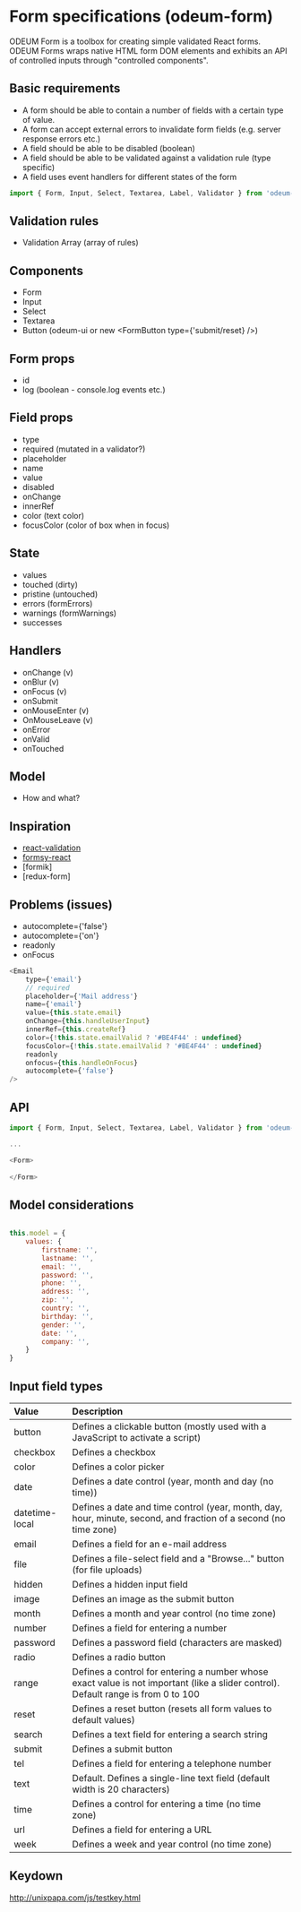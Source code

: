 # Form specifications (odeum-form)

ODEUM Form is a toolbox for creating simple validated React forms. ODEUM Forms wraps native HTML form DOM elements and exhibits an API of controlled inputs through "controlled components". 

## Basic requirements

- A form should be able to contain a number of fields with a certain type of value. 
- A form can accept external errors to invalidate form fields (e.g. server response errors etc.)
- A field should be able to be disabled (boolean) 
- A field should be able to be validated against a validation rule (type specific)
- A field uses event handlers for different states of the form


```js
import { Form, Input, Select, Textarea, Label, Validator } from 'odeum-form'
```

## Validation rules
- Validation Array (array of rules)

## Components
- Form
- Input
- Select
- Textarea
- Button (odeum-ui or new <FormButton type={'submit/reset} />)

## Form props
- id
- log (boolean - console.log events etc.)

## Field props
- type
- required (mutated in a validator?)
- placeholder
- name
- value
- disabled
- onChange
- innerRef
- color (text color)
- focusColor (color of box when in focus)

## State
- values
- touched (dirty)
- pristine (untouched)
- errors (formErrors)
- warnings (formWarnings)
- successes

## Handlers
- onChange (v)
- onBlur (v)
- onFocus (v)
- onSubmit
- onMouseEnter (v)
- OnMouseLeave (v)
- onError
- onValid
- onTouched

## Model
- How and what?

## Inspiration

- [react-validation](https://www.npmjs.com/package/react-validation)
- [formsy-react](https://www.npmjs.com/package/formsy-react)
- [formik]
- [redux-form]


## Problems (issues)

- autocomplete={'false'} 
- autocomplete={'on'} 
- readonly
- onFocus


```js
<Email 
	type={'email'} 
	// required 
	placeholder={'Mail address'} 
	name={'email'} 
	value={this.state.email}
	onChange={this.handleUserInput}
	innerRef={this.createRef}
	color={!this.state.emailValid ? '#BE4F44' : undefined}
	focusColor={!this.state.emailValid ? '#BE4F44' : undefined}
	readonly 
	onfocus={this.handleOnFocus}
	autocomplete={'false'}
/>		
```

## API
```js
import { Form, Input, Select, Textarea, Label, Validator } from 'odeum-form'

...

<Form>
	
</Form>

```

## Model considerations

```js

this.model = {
	values: {
		firstname: '',
		lastname: '',
		email: '',
		password: '',
		phone: '',
		address: '',
		zip: '',
		country: '',
		birthday: '',
		gender: '',
		date: '',
		company: '',
	}
}

```

## Input field types
| Value         | Description           | 
|:------------- |:---------------------| 
| button | Defines a clickable button (mostly used with a JavaScript to activate a script) | 
| checkbox | Defines a checkbox | 
| color	| Defines a color picker | 
| date | Defines a date control (year, month and day (no time)) |
| datetime-local | Defines a date and time control (year, month, day, hour, minute, second, and fraction of a second (no time zone) |
| email | Defines a field for an e-mail address |
| file | Defines a file-select field and a "Browse..." button (for file uploads) |
| hidden | Defines a hidden input field |
| image | Defines an image as the submit button |
| month | Defines a month and year control (no time zone) |
| number | Defines a field for entering a number |
| password | Defines a password field (characters are masked) |
| radio | Defines a radio button |
| range | Defines a control for entering a number whose exact value is not important (like a slider control). Default range is from 0 to 100 |
| reset | Defines a reset button (resets all form values to default values) |
| search | Defines a text field for entering a search string |
| submit | Defines a submit button |
| tel |	Defines a field for entering a telephone number | 
| text | Default. Defines a single-line text field (default width is 20 characters) |
| time | Defines a control for entering a time (no time zone) |
| url |	Defines a field for entering a URL |
| week | Defines a week and year control (no time zone) |

## Keydown
http://unixpapa.com/js/testkey.html

